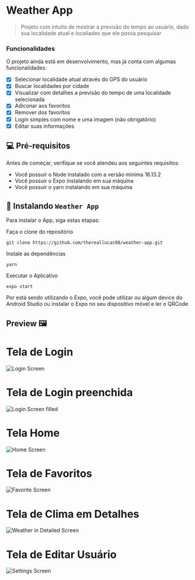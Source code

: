 # Weather App

> Projeto com intuito de mostrar a previsão do tempo ao usuário, dado sua localidade atual e localiades que ele possa pesquisar

### Funcionalidades

O projeto ainda está em desenvolvimento, mas já conta com algumas funcionalidades:

- [x] Selecionar localidade atual através do GPS do usuário
- [x] Buscar localidades por cidade
- [x] Visualizar com detalhes a previsão do tempo de uma localidade selecionada
- [x] Adiconar aos favoritos
- [x] Remover dos favoritos
- [x] Login simples com nome e uma imagem (não obrigatório)
- [x] Editar suas informações

## 💻 Pré-requisitos

Antes de começar, verifique se você atendeu aos seguintes requisitos:

- Você possuir o Node instalado com a versão minima 16.13.2
- Você possuir o Expo instalando em sua máquina
- Você possuir o yarn instalando em sua máquina

## 🚀 Instalando `Weather App`

Para instalar o App, siga estas etapas:

Faça o clone do repositório

```
git clone https://github.com/thereallucas98/weather-app.git
```

Instale as dependências

```
yarn
```

Executar o Aplicativo

```
expo start
```

Por está sendo utilizando o Expo, você pode utilizar ou algum device do Android Studio ou instalar o Expo no seu dispositivo móvel e ler o QRCode

## Preview 🖼️

# Tela de Login
![Login Screen](./assets/images/login.png)

# Tela de Login preenchida
![Login Screen filled](./assets/images/login-filled.png)

# Tela Home
![Home Screen](./assets/images/home.png)

# Tela de Favoritos
![Favorite Screen](./assets/images/favorites.png)

# Tela de Clima em Detalhes
![Weather in Detailed Screen](./assets/images/detailed.png)

# Tela de Editar Usuário
![Settings Screen](./assets/images/profile.png)

